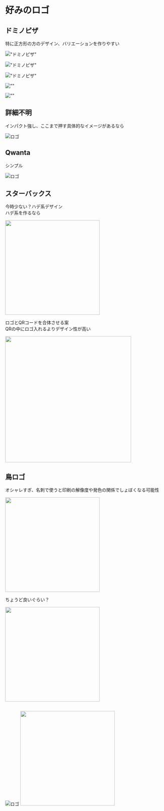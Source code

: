 
# 好みのロゴ

## ドミノピザ

特に正方形の方のデザイン、バリエーションを作りやすい

!["ドミノピザ"](https://moto-neta.com/wp/wp-content/uploads/d68f41525c22c92e367e17d7b112f477-300x300.png "ドミノピザ")

!["ドミノピザ"](https://s3-ap-northeast-1.amazonaws.com/newstopics-production/url/51b6832843123a16023644c68bedfc78fe129a48?1536691679 "ドミノピザ")

!["ドミノピザ"]( "ドミノピザ")

![""]( "")

![""]( "")


## 詳細不明

インパクト強し、ここまで押す具体的なイメージがあるなら

![ロゴ](https://github.com/TS-SARUTAHIKO/Designs/blob/master/Images/SampleLogo%2001.png "ロゴ")

## Qwanta

シンプル

![ロゴ](https://github.com/TS-SARUTAHIKO/Designs/blob/master/Images/SampleLogo_Single/SampleLogo%2002.png "ロゴ")


## スターバックス

今時少ない？ハデ系デザイン<br>ハデ系を作るなら

<img src="http://zatugaku1128.com/wp-content/uploads/2016/09/%E3%82%B9%E3%82%BF%E3%83%90.gif" width="300">

ロゴとQRコードを合体させる案<br> QRの中にロゴ入れるよりデザイン性が高い

<img src="https://github.com/TS-SARUTAHIKO/Designs/blob/master/Images/SampleLogo_Single/SampleLogo%2003.png" width="400">


## 鳥ロゴ

オシャレすぎ、名刺で使うと印刷の解像度や発色の関係でしょぼくなる可能性

<img src="https://github.com/TS-SARUTAHIKO/Designs/blob/master/Images/SampleLogo_Single/Bird1.jpg" width="300">

ちょうど良いぐらい？

<img src="https://github.com/TS-SARUTAHIKO/Designs/blob/master/Images/SampleLogo_Single/Bird2.png" width="300">


##

![ロゴ]( "ロゴ")
<img src="" width="300">
